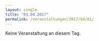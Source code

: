 ```yaml
---
layout: single
title: "01.04.2017"
permalink: /veranstaltungen/2017/04/01/
---
```


Keine Veranstaltung an diesem Tag.
